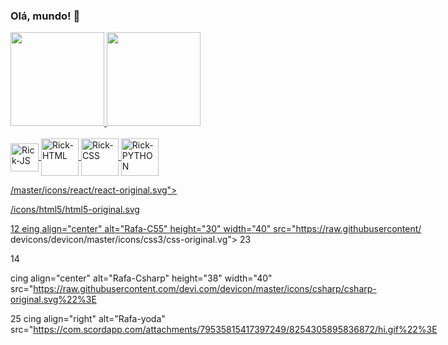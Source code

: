 ### Olá, mundo! 👋

<div>
  <a href="https://github.com/ricardomartino">
  <img height=150em src="https://github-readme-stats.vercel.app/api?username=ricardomartino&theme=tokyonight"/>
  <img height=150em src="https://github-readme-stats.vercel.app/api/top-langs/?username=ricardomartino&layout=compact&theme=tokyonight"/>
</div>
  
<div style="display: inline-block"><br>
  <img align="center" alt="Rick-JS" height="45" width="45" src="https://cdn.jsdelivr.net/gh/devicons/devicon/icons/javascript/javascript-plain.svg"/>
  <img align="center" alt="Rick-HTML" height="60" width="60" src="https://cdn.jsdelivr.net/gh/devicons/devicon/icons/html5/html5-plain-wordmark.svg"/>
  <img align="center" alt="Rick-CSS" height="60" width="60" src="https://cdn.jsdelivr.net/gh/devicons/devicon/icons/css3/css3-plain-wordmark.svg"/>
  <img align="center" alt="Rick-PYTHON" height="60" width="60" src="https://cdn.jsdelivr.net/gh/devicons/devicon/icons/python/python-original.svg"/>
<div>

  
/master/icons/react/react-original.svg">

/icons/html5/html5-original.svg

12 eing align="center" alt="Rafa-C55" height="30" width="40" src="https://raw.githubusercontent/ devicons/devicon/master/icons/css3/css-original.vg"> 23 <ing align="center" alt="Rafa-Python" height="38" width="40" src="https://raw.githubusercont/ devicons/devicon/master/icons/python/python-original.svg">

14

cing align="center" alt="Rafa-Csharp" height="38" width="40" src="https://raw.githubusercontent.com/devi.com/devicon/master/icons/csharp/csharp-original.svg%22%3E

25 cing align="right" alt="Rafa-yoda" src="https://com.scordapp.com/attachments/79535815417397249/8254305895836872/hi.gif%22%3E
